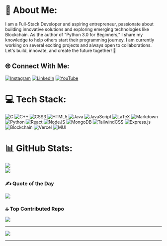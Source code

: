 # 💫 About Me:

I am a Full-Stack Developer and aspiring entrepreneur, passionate about building innovative solutions and exploring emerging technologies like Blockchain. As the author of "Python 3.0 for Beginners," I share my knowledge to help others start their programming journey. I am currently working on several exciting projects and always open to collaborations.  
Let's build, innovate, and create the future together! 🚀

## 🌐 Connect With Me:
[![Instagram](https://img.shields.io/badge/Instagram-%23E4405F.svg?logo=Instagram&logoColor=white)](https://instagram.com/yagna_kusumanchi) [![LinkedIn](https://img.shields.io/badge/LinkedIn-%230077B5.svg?logo=linkedin&logoColor=white)](https://www.linkedin.com/in/yagna-kusumanchi) [![YouTube](https://img.shields.io/badge/YouTube-%23FF0000.svg?logo=YouTube&logoColor=white)](https://youtube.com/@yagnaprofessional2421)


# 💻 Tech Stack:
![C](https://img.shields.io/badge/c-%2300599C.svg?style=for-the-badge&logo=c&logoColor=white) ![C++](https://img.shields.io/badge/c++-%2300599C.svg?style=for-the-badge&logo=c%2B%2B&logoColor=white) ![CSS3](https://img.shields.io/badge/css3-%231572B6.svg?style=for-the-badge&logo=css3&logoColor=white) ![HTML5](https://img.shields.io/badge/html5-%23E34F26.svg?style=for-the-badge&logo=html5&logoColor=white) ![Java](https://img.shields.io/badge/java-%23ED8B00.svg?style=for-the-badge&logo=openjdk&logoColor=white) ![JavaScript](https://img.shields.io/badge/javascript-%23323330.svg?style=for-the-badge&logo=javascript&logoColor=%23F7DF1E) ![LaTeX](https://img.shields.io/badge/latex-%23008080.svg?style=for-the-badge&logo=latex&logoColor=white) ![Markdown](https://img.shields.io/badge/markdown-%23000000.svg?style=for-the-badge&logo=markdown&logoColor=white) ![Python](https://img.shields.io/badge/python-3670A0?style=for-the-badge&logo=python&logoColor=ffdd54) ![React](https://img.shields.io/badge/react-%2320232a.svg?style=for-the-badge&logo=react&logoColor=%2361DAFB) ![NodeJS](https://img.shields.io/badge/node.js-6DA55F?style=for-the-badge&logo=node.js&logoColor=white) ![MongoDB](https://img.shields.io/badge/MongoDB-%234ea94b.svg?style=for-the-badge&logo=mongodb&logoColor=white) ![TailwindCSS](https://img.shields.io/badge/tailwindcss-%2338B2AC.svg?style=for-the-badge&logo=tailwind-css&logoColor=white) ![Express.js](https://img.shields.io/badge/express.js-%23404d59.svg?style=for-the-badge&logo=express&logoColor=%2361DAFB) ![Blockchain](https://img.shields.io/badge/blockchain-%2326A5E4.svg?style=for-the-badge&logo=ethereum&logoColor=white) ![Vercel](https://img.shields.io/badge/vercel-%23000000.svg?style=for-the-badge&logo=vercel&logoColor=white) ![MUI](https://img.shields.io/badge/MUI-%230081CB.svg?style=for-the-badge&logo=mui&logoColor=white)

# 📊 GitHub Stats:
![](https://github-readme-streak-stats.herokuapp.com/?user=Yagna123k&theme=dark&hide_border=false)<br/>
![](https://github-readme-stats.vercel.app/api/top-langs/?username=Yagna123k&theme=dark&hide_border=false&include_all_commits=true&count_private=true&layout=compact)

### ✍️ Quote of the Day
![](https://quotes-github-readme.vercel.app/api?type=horizontal&theme=radical)

### 🔝 Top Contributed Repo
![](https://github-contributor-stats.vercel.app/api?username=Yagna123k&limit=5&theme=dark&combine_all_yearly_contributions=true)

---
![](https://visitcount.itsvg.in/api?id=Yagna123k&icon=5&color=1)

---

